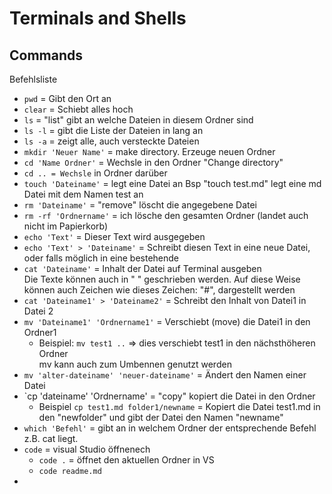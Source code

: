# Terminals and Shells

## Commands

Befehlsliste

- `pwd` = Gibt den Ort an
- `clear` = Schiebt alles hoch
- `ls` = "list" gibt an welche Dateien in diesem Ordner sind
- `ls -l` = gibt die Liste der Dateien in lang an
- `ls -a` = zeigt alle, auch versteckte Dateien
- `mkdir 'Neuer Name'` = make directory. Erzeuge neuen Ordner
- `cd 'Name Ordner'` = Wechsle in den Ordner "Change directory"
- `cd .. = Wechsle` in Ordner darüber
- `touch 'Dateiname'` = legt eine Datei an Bsp "touch test.md" legt eine md Datei mit dem Namen test an
- `rm 'Dateiname'` = "remove" löscht die angegebene Datei
- `rm -rf 'Ordnername'` = ich lösche den gesamten Ordner (landet auch nicht im Papierkorb)
- `echo 'Text'` = Dieser Text wird ausgegeben 
- `echo 'Text' > 'Dateiname'` = Schreibt diesen Text in eine neue Datei, oder falls möglich in eine bestehende
- `cat 'Dateiname'` = Inhalt der Datei auf Terminal ausgeben <br>
Die Texte können auch in " " geschrieben werden. Auf diese Weise können auch Zeichen wie dieses Zeichen: "#", dargestellt werden <br>
- `cat 'Dateiname1' > 'Dateiname2'` = Schreibt den Inhalt von Datei1 in Datei 2 
- `mv 'Dateiname1' 'Ordnername1'` = Verschiebt (move) die Datei1 in den Ordner1
  - Beispiel: `mv test1 ..` => dies verschiebt test1  in den nächsthöheren Ordner <br>
mv kann auch zum Umbennen genutzt werden <br>
- `mv 'alter-dateiname' 'neuer-dateiname'` =  Ändert den Namen einer Datei
- `cp 'dateiname' 'Ordnername' = "copy" kopiert die Datei in den Ordner
  - Beispiel `cp test1.md folder1/newname` = Kopiert die Datei test1.md in den "newfolder" und gibt der Datei den Namen "newname" <br>
 -  `which 'Befehl'` = gibt an in welchem Ordner der entsprechende Befehl z.B. cat liegt. 
 -  `code` = visual Studio öffnenech
    -  `code .` = öffnet den aktuellen Ordner in VS
    -  `code readme.md`
 -  
   
